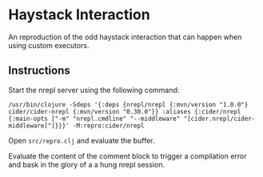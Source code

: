 # Haystack Interaction

An reproduction of the odd haystack interaction that can happen when using custom executors.


## Instructions

Start the nrepl server using the following command:

```
/usr/bin/clojure -Sdeps '{:deps {nrepl/nrepl {:mvn/version "1.0.0"} cider/cider-nrepl {:mvn/version "0.30.0"}} :aliases {:cider/nrepl {:main-opts ["-m" "nrepl.cmdline" "--middleware" "[cider.nrepl/cider-middleware]"]}}}' -M:repro:cider/nrepl
```

Open `src/repro.clj` and evaluate the buffer.


Evaluate the content of the comment block to trigger a compilation error and bask in the glory of a
a hung nrepl session.
